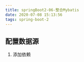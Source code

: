 ```yaml
---
title: springBoot2-06-整合Mybatis
date: 2020-07-08 15:13:56
tags: spring-boot-2
---
```


## 配置数据源

1. 添加依赖

